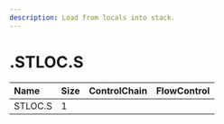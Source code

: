```yaml
---
description: Load from locals into stack.
---
```


# .STLOC.S

| Name | Size | ControlChain | FlowControl |
| :--- | :--- | :--- | :--- |
| STLOC.S | 1 |  |  |
